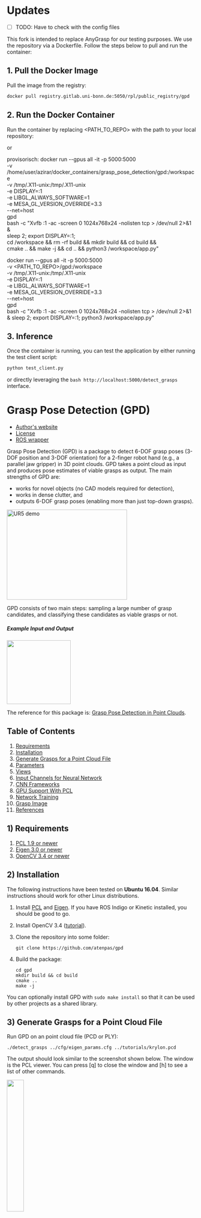# Updates
- [ ] TODO: Have to check with the config files 

This fork is intended to replace AnyGrasp for our testing purposes. We use the repository via a Dockerfile. Follow the steps below to pull and run the container:

## 1. Pull the Docker Image

Pull the image from the registry:

```bash
docker pull registry.gitlab.uni-bonn.de:5050/rpl/public_registry/gpd
```

## 2. Run the Docker Container

Run the container by replacing <PATH_TO_REPO> with the path to your local repository:

or 

provisorisch:
docker run --gpus all -it -p 5000:5000 \
  -v /home/user/azirar/docker_containers/grasp_pose_detection/gpd:/workspace \
  -v /tmp/.X11-unix:/tmp/.X11-unix \
  -e DISPLAY=:1 \
  -e LIBGL_ALWAYS_SOFTWARE=1 \
  -e MESA_GL_VERSION_OVERRIDE=3.3 \
  --net=host \
  gpd \
  bash -c "Xvfb :1 -ac -screen 0 1024x768x24 -nolisten tcp > /dev/null 2>&1 & \
           sleep 2; export DISPLAY=:1; \
           cd /workspace && rm -rf build && mkdir build && cd build && \
           cmake .. && make -j && cd .. && python3 /workspace/app.py"

docker run --gpus all -it -p 5000:5000 \
  -v <PATH_TO_REPO>/gpd:/workspace \
  -v /tmp/.X11-unix:/tmp/.X11-unix \
  -e DISPLAY=:1 \
  -e LIBGL_ALWAYS_SOFTWARE=1 \
  -e MESA_GL_VERSION_OVERRIDE=3.3 \
  --net=host \
  gpd \
  bash -c "Xvfb :1 -ac -screen 0 1024x768x24 -nolisten tcp > /dev/null 2>&1 & sleep 2; export DISPLAY=:1; python3 /workspace/app.py"

## 3. Inference

Once the container is running, you can test the application by either running the test client script:

```bash
python test_client.py
```
or directly leveraging the  `bash http://localhost:5000/detect_grasps ` interface.
 


# Grasp Pose Detection (GPD)

* [Author's website](http://www.ccs.neu.edu/home/atp/)
* [License](https://github.com/atenpas/gpd/blob/master/LICENSE.md)
* [ROS wrapper](https://github.com/atenpas/gpd_ros/)

Grasp Pose Detection (GPD) is a package to detect 6-DOF grasp poses (3-DOF
position and 3-DOF orientation) for a 2-finger robot hand (e.g., a parallel
jaw gripper) in 3D point clouds. GPD takes a point cloud as input and produces
pose estimates of viable grasps as output. The main strengths of GPD are:
- works for novel objects (no CAD models required for detection),
- works in dense clutter, and
- outputs 6-DOF grasp poses (enabling more than just top-down grasps).


<a href="http://www.youtube.com/watch?feature=player_embedded&v=kfe5bNt35ZI
" target="_blank"><img src="readme/ur5_video.jpg"
alt="UR5 demo" width="320" height="240" border="0" /></a>

GPD consists of two main steps: sampling a large number of grasp candidates, and classifying these candidates as viable grasps or not.

##### Example Input and Output
<img src="readme/clutter.png" height=170px/>

The reference for this package is:
[Grasp Pose Detection in Point Clouds](http://arxiv.org/abs/1706.09911).

## Table of Contents
1. [Requirements](#requirements)
1. [Installation](#install)
1. [Generate Grasps for a Point Cloud File](#pcd)
1. [Parameters](#parameters)
1. [Views](#views)
1. [Input Channels for Neural Network](#cnn_channels)
1. [CNN Frameworks](#cnn_frameworks)
1. [GPU Support With PCL](#pcl_gpu)
1. [Network Training](#net_train)
1. [Grasp Image](#descriptor)
1. [References](#References)

<a name="requirements"></a>
## 1) Requirements

1. [PCL 1.9 or newer](http://pointclouds.org/)
2. [Eigen 3.0 or newer](https://eigen.tuxfamily.org)
3. [OpenCV 3.4 or newer](https://opencv.org)

<a name="install"></a>
## 2) Installation

The following instructions have been tested on **Ubuntu 16.04**. Similar
instructions should work for other Linux distributions.

1. Install [PCL](http://pointclouds.org/) and
[Eigen](https://eigen.tuxfamily.org). If you have ROS Indigo or Kinetic
installed, you should be good to go.

2. Install OpenCV 3.4 ([tutorial](https://www.python36.com/how-to-install-opencv340-on-ubuntu1604/)).

3. Clone the repository into some folder:

   ```
   git clone https://github.com/atenpas/gpd
   ```

4. Build the package:

   ```
   cd gpd
   mkdir build && cd build
   cmake ..
   make -j
   ```

You can optionally install GPD with `sudo make install` so that it can be used by other projects as a shared library.

<a name="pcd"></a>
## 3) Generate Grasps for a Point Cloud File

Run GPD on an point cloud file (PCD or PLY):

   ```
   ./detect_grasps ../cfg/eigen_params.cfg ../tutorials/krylon.pcd
   ```

The output should look similar to the screenshot shown below. The window is the PCL viewer. You can press [q] to close the window and [h] to see a list of other commands.

<img src="readme/file.png" alt="" width="30%" border="0" />

Below is a visualization of the convention that GPD uses for the grasp pose (position and orientation) of a grasp. The grasp position is indicated by the orange cross and the orientation by the colored arrows.

<img src="readme/hand_frame.png" alt="" width="30%" border="0" />

<a name="parameters"></a>
## 4) Parameters

Brief explanations of parameters are given in *cfg/eigen_params.cfg*.

The two parameters that you typically want to play with to improve on the
number of grasps found are *workspace* and *num_samples*. The first defines the
volume of space in which to search for grasps as a cuboid of dimensions [minX,
maxX, minY, maxY, minZ, maxZ], centered at the origin of the point cloud frame.
The second is the number of samples that are drawn from the point cloud to
detect grasps. You should set the workspace as small as possible and the number
of samples as large as possible.

<a name="views"></a>
## 5) Views

![rviz screenshot](readme/views.png "Single View and Two Views")

You can use this package with a single or with two depth sensors. The package
comes with CAFFE model files for both. You can find these files in
*models/caffe/15channels*. For a single sensor, use
*single_view_15_channels.caffemodel* and for two depth sensors, use
*two_views_15_channels_[angle]*. The *[angle]* is the angle between the two
sensor views, as illustrated in the picture below. In the two-views setting, you
want to register the two point clouds together before sending them to GPD.

Providing the camera position to the configuration file (*.cfg) is important,
as it enables PCL to estimate the correct normals direction (which is to point
toward the camera). Alternatively, using the
[ROS wrapper](https://github.com/atenpas/gpd_ros/), multiple camera positions
can be provided.

![rviz screenshot](readme/view_angle.png "Angle Between Sensor Views")

To switch between one and two sensor views, change the parameter `weight_file`
in your config file.

<a name="cnn_channels"></a>
## 6) Input Channels for Neural Network

The package comes with weight files for two different input representations for
the neural network that is used to decide if a grasp is viable or not: 3 or 15
channels. The default is 15 channels. However, you can use the 3 channels to
achieve better runtime for a loss in grasp quality. For more details, please see
the references below.

<a name="cnn_frameworks"></a>
## 7) CNN Frameworks

GPD comes with a number of different classifier frameworks that
exploit different hardware and have different dependencies. Switching
between the frameworks requires to run CMake with additional arguments.
For example, to use the OpenVino framework:

   ```
   cmake .. -DUSE_OPENVINO=ON
   ```

You can use `ccmake` to check out all possible CMake options.

GPD supports the following three frameworks:

1. [OpenVino](https://software.intel.com/en-us/openvino-toolkit): [installation instructions](https://github.com/opencv/dldt/blob/2018/inference-engine/README.md) for open source version
(CPUs, GPUs, FPGAs from Intel)
1. [Caffe](https://caffe.berkeleyvision.org/) (GPUs from Nvidia or CPUs)
1. Custom LeNet implementation using the Eigen library (CPU)

Additional classifiers can be added by sub-classing the `classifier` interface.

##### OpenVino

To use OpenVino, you need to run the following command before compiling GPD.

   ```
   export InferenceEngine_DIR=/path/to/dldt/inference-engine/build/
   ```

<a name="pcl_gpu"></a>
## 8) GPU Support With PCL

GPD can use GPU methods provided within PCL to speed up point cloud processing.

1. [PCL GPU Install](http://pointclouds.org/documentation/tutorials/gpu_install.php)
1. Build GPD with `USE_PCL_GPU` cmake flag:
    ```
    cd gpd
    mkdir build && cd build
    cmake .. -DUSE_PCL_GPU=ON
    make -j
    ```

**Note:** unfortunately, the surface normals produced by the PCL GPU module
can often be incorrect. The correctness of these normals depends on the number
of neighbors (a parameter).

<a name="net_train"></a>
## 9) Network Training

To create training data with the C++ code, you need to install [OpenCV 3.4 Contribs](https://www.python36.com/how-to-install-opencv340-on-ubuntu1604/).
Next, you need to compile GPD with the flag `DBUILD_DATA_GENERATION` like this:

    ```
    cd gpd
    mkdir build && cd build
    cmake .. -DBUILD_DATA_GENERATION=ON
    make -j
    ```

There are four steps to train a network to predict grasp poses. First, we need to create grasp images.

   ```
   ./generate_data ../cfg/generate_data.cfg
   ```

You should modify `generate_data.cfg` according to your needs.

Next, you need to resize the created databases to `train_offset` and `test_offset` (see the terminal output of `generate_data`). For example, to resize the training set, use the following commands with `size` set to the value of `train_offset`.
   ```
   cd pytorch
   python reshape_hdf5.py pathToTrainingSet.h5 out.h5 size
   ```

The third step is to train a neural network. The easiest way to training the network is with the existing code. This requires the **pytorch** framework. To train a network, use the following commands.

   ```
   cd pytorch
   python train_net3.py pathToTrainingSet.h5 pathToTestSet.h5 num_channels
   ```

The fourth step is to convert the model to the ONNX format.

   ```
   python torch_to_onxx.py pathToPytorchModel.pwf pathToONNXModel.onnx num_channels
   ```

The last step is to convert the ONNX file to an OpenVINO compatible format: [tutorial](https://software.intel.com/en-us/articles/OpenVINO-Using-ONNX#inpage-nav-4). This gives two files that can be loaded with GPD by modifying the `weight_file` and `model_file` parameters in a CFG file.

<a name="descriptor"></a>
## 10) Grasp Image/Descriptor
Generate some grasp poses and their corresponding images/descriptors:

   ```
   ./test_grasp_image ../tutorials/krylon.pcd 3456 1 ../models/lenet/15channels/params/
   ```

<img src="readme/image_15channels.png" alt="" width="30%" border="0" />

For details on how the grasp image is created, check out our [journal paper](http://arxiv.org/abs/1706.09911).

<a name="references"></a>
## 11) References

If you like this package and use it in your own work, please cite our journal
paper [1]. If you're interested in the (shorter) conference version, check out
[2].

[1] Andreas ten Pas, Marcus Gualtieri, Kate Saenko, and Robert Platt. [**Grasp
Pose Detection in Point Clouds**](http://arxiv.org/abs/1706.09911). The
International Journal of Robotics Research, Vol 36, Issue 13-14, pp. 1455-1473.
October 2017.

[2] Marcus Gualtieri, Andreas ten Pas, Kate Saenko, and Robert Platt. [**High
precision grasp pose detection in dense
clutter**](http://arxiv.org/abs/1603.01564). IROS 2016, pp. 598-605.

## 12) Troubleshooting Tips

1. Remove the `cmake` cache: `CMakeCache.txt`
1. `make clean`
1. Remove the `build` folder and rebuild.
1. Update *gcc* and *g++* to a version > 5.
